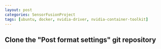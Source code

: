 ```yaml
---
layout: post
categories: SensorFusionProject
tags: [ubuntu, docker, nvidia-driver, nvidia-container-toolkit]
---
```


## Clone the "Post format settings" git repository
